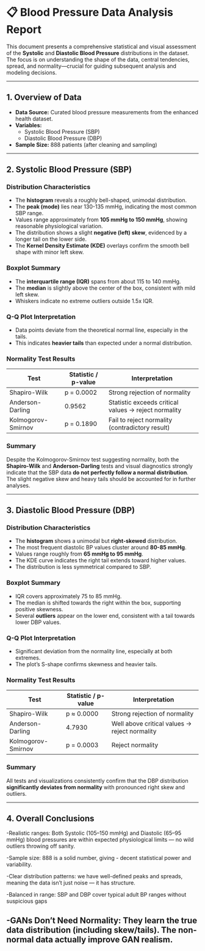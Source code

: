# 📋 Blood Pressure Data Analysis Report

This document presents a comprehensive statistical and visual assessment of the **Systolic** and **Diastolic Blood Pressure** distributions in the dataset. The focus is on understanding the shape of the data, central tendencies, spread, and normality—crucial for guiding subsequent analysis and modeling decisions.

---

## 1. Overview of Data

- **Data Source:** Curated blood pressure measurements from the enhanced health dataset.
- **Variables:**  
  - Systolic Blood Pressure (SBP)  
  - Diastolic Blood Pressure (DBP)  
- **Sample Size:** 888 patients (after cleaning and sampling)

---

## 2. Systolic Blood Pressure (SBP)

### Distribution Characteristics

- The **histogram** reveals a roughly bell-shaped, unimodal distribution.
- The **peak (mode)** lies near 130-135 mmHg, indicating the most common SBP range.
- Values range approximately from **105 mmHg to 150 mmHg**, showing reasonable physiological variation.
- The distribution shows a slight **negative (left) skew**, evidenced by a longer tail on the lower side.
- The **Kernel Density Estimate (KDE)** overlays confirm the smooth bell shape with minor left skew.

### Boxplot Summary

- The **interquartile range (IQR)** spans from about 115 to 140 mmHg.
- The **median** is slightly above the center of the box, consistent with mild left skew.
- Whiskers indicate no extreme outliers outside 1.5x IQR.

### Q-Q Plot Interpretation

- Data points deviate from the theoretical normal line, especially in the tails.
- This indicates **heavier tails** than expected under a normal distribution.

### Normality Test Results

| Test                   | Statistic / p-value | Interpretation                         |
|------------------------|---------------------|--------------------------------------|
| Shapiro-Wilk           | p = 0.0002          | Strong rejection of normality        |
| Anderson-Darling       | 0.9562              | Statistic exceeds critical values → reject normality |
| Kolmogorov-Smirnov     | p = 0.1890          | Fail to reject normality (contradictory result) |

### Summary

Despite the Kolmogorov-Smirnov test suggesting normality, both the **Shapiro-Wilk** and **Anderson-Darling** tests and visual diagnostics strongly indicate that the SBP data **do not perfectly follow a normal distribution**. The slight negative skew and heavy tails should be accounted for in further analyses.

---

## 3. Diastolic Blood Pressure (DBP)

### Distribution Characteristics

- The **histogram** shows a unimodal but **right-skewed** distribution.
- The most frequent diastolic BP values cluster around **80-85 mmHg**.
- Values range roughly from **65 mmHg to 95 mmHg**.
- The KDE curve indicates the right tail extends toward higher values.
- The distribution is less symmetrical compared to SBP.

### Boxplot Summary

- IQR covers approximately 75 to 85 mmHg.
- The median is shifted towards the right within the box, supporting positive skewness.
- Several **outliers** appear on the lower end, consistent with a tail towards lower DBP values.

### Q-Q Plot Interpretation

- Significant deviation from the normality line, especially at both extremes.
- The plot’s S-shape confirms skewness and heavier tails.

### Normality Test Results

| Test                   | Statistic / p-value | Interpretation                    |
|------------------------|---------------------|---------------------------------|
| Shapiro-Wilk           | p ≈ 0.0000          | Strong rejection of normality   |
| Anderson-Darling       | 4.7930              | Well above critical values → reject normality |
| Kolmogorov-Smirnov     | p = 0.0003          | Reject normality                |

### Summary

All tests and visualizations consistently confirm that the DBP distribution **significantly deviates from normality** with pronounced right skew and outliers. 

---

## 4. Overall Conclusions

-Realistic ranges: Both Systolic (105–150 mmHg) and Diastolic (65–95 mmHg) blood pressures are within expected physiological limits — no wild outliers throwing off sanity.

-Sample size: 888 is a solid number, giving - decent statistical power and variability.

-Clear distribution patterns: we  have well-defined peaks and spreads, meaning the data isn’t just noise — it has structure.

-Balanced in range:  SBP and DBP cover typical adult BP ranges without suspicious gaps

-GANs Don’t Need Normality: They learn the true data distribution (including skew/tails). The non-normal data  actually improve GAN realism.
---


